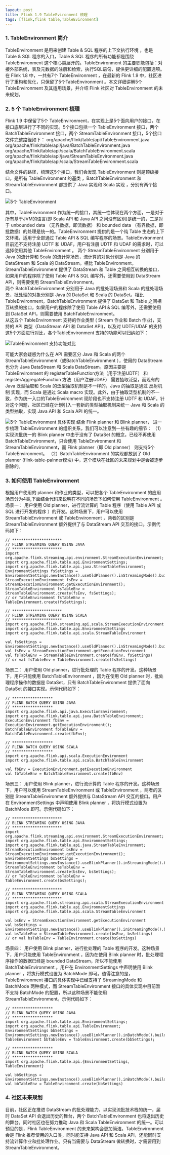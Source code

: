 ```yaml
---
layout: post
title: Flink 1.9 TableEvironment 梳理
tags: [flink,flink table,TableEvironment]
---
```


### 1. TableEnvironment 简介
     
TableEnvironment 是用来创建 Table & SQL 程序的上下文执行环境 ，也是 Table & SQL 程序的入口，Table & SQL 程序的所有功能都是围绕 TableEnvironment 这个核心类展开的。TableEnvironment 的主要职能包括：对接外部系统，表及元数据的注册和检索，执行SQL语句，提供更详细的配置选项。
在 Flink 1.8 中，一共有7个 TableEnvironment ，在最新的 Flink 1.9 中，社区进行了重构和优化，只保留了5个TableEnvironment 。本文详细讲解5个 TableEnvironment 及其适用场景，并介绍 Flink 社区对 TableEnvironment 的未来规划。

### 2. 5 个 TableEnvironment 梳理

Flink 1.9 中保留了5个 TableEnvironment，在实现上是5个面向用户的接口，在接口底层进行了不同的实现。5个接口包括一个 TableEnvironment 接口，两个 BatchTableEnvironment 接口，两个 StreamTableEnvironment 接口，5个接口文件完整路径如下：
org/apache/flink/table/api/TableEnvironment.java
org/apache/flink/table/api/java/BatchTableEnvironment.java
org/apache/flink/table/api/scala/BatchTableEnvironment.scala
org/apache/flink/table/api/java/StreamTableEnvironment.java
org/apache/flink/table/api/scala/StreamTableEnvironment.scala

结合文件的路径，梳理这5个接口，我们会发现 TableEnvironment 则是顶级接口，是所有 TableEnvironment 的基类 ，BatchTableEnvironment 和 StreamTableEnvironment 都提供了 Java 实现和 Scala 实现 ，分别有两个接口。

![5个 TableEnvironment](/img/5个TableEnvironment.png)


其中，TableEnvironment 作为统一的接口，其统一性体现在两个方面，一是对于所有基于JVM的语言(即 Scala API 和 Java API 之间没有区别)是统一的，二是对于 unbounded data （无界数据，即流数据） 和 bounded data （有界数据，即批数据）的处理是统一的。TableEnvironment 提供的是一个纯 Table 生态的上下文环境，适用于全部通过 Table API & SQL 编写程序的场景。TableEnvironment 目前还不支持注册 UDTF 和 UDAF，用户有注册 UDTF 和 UDAF 的需求时，可以选择使用其他 TableEnvironment 。
两个 StreamTableEnvironment 分别用于 Java 的流计算和 Scala 的流计算场景，流计算的对象分别是 Java 的 DataStream  和 Scala 的 DataStream。相比 TableEnvironment，StreamTableEnvironment 提供了 DataStream 和 Table 之间相互转换的接口，如果用户的程序除了使用 Table API & SQL 编写外，还需要使用到 DataStream API，则需要使用 StreamTableEnvironment。    
两个 BatchTableEnvironment 分别用于 Java 的批处理场景和 Scala 的批处理场景，批处理的对象分别是 Java 的 DataSet 和 Scala 的 DataSet。相比 TableEnvironment，BatchTableEnvironment 提供了 DataSet 和 Table 之间相互转换的接口，如果用户的程序除了使用 Table API & SQL 编写外，还需要使用到 DataSet API，则需要使用 BatchTableEnvironment。    
从这五个 TableEnvironment 支持的作业类型 ( Stream 作业和 Batch 作业)，支持的 API 类型（DataStream API 和 DataSet API)，以及对 UDTF/UDAF 的支持这5个方面进行对比，各个TableEnvironment 支持的功能可以归纳如下：


![TableEnvironment 支持功能对比](/img/TableEnvironment功能对比.png)

可能大家会疑惑为什么在 API 需要区分 Java 和 Scala 的两个 StreamTableEnvironment（或BatchTableEnvironment ），使用的 DataStream也分为 Java DataStream 和 Scala DataStream。原因主要是 TableEnvironment 的 registerTableFunction方法（用于注册UDTF） 和 registerAggregateFunction 方法（用户注册UDAF） 需要抽取泛型，而现有的 Java 泛型抽取和 Scala 的泛型抽取机制是不一样的，Java 的抽取是通过 反射机制 实现，而 Scala 是通过 Scala macro 实现。此外，由于抽取泛型机制的不一致，作为统一入口的TableEnvironment 现阶段也不支持注册 UDTF 和 UDAF。针对这个问题，社区已经在计划引入一套新的类型抽取机制来统一 Java 和 Scala 的类型抽取，实现 Java API 和 Scala API 的统一。 

![5个 TableEnvironment 具体实现](/img/TableEnvironment实现.png)
结合 Flink planner 和 Blink planner， 进一步梳理 TableEnvironment 的组织关系，我们可以注意到一些有趣的细节：
（1）实现流批统一的 Blink planner 中由于没有了 DataSet 的概念，已经不再使用 BatchTableEnvironment，只会使用 TableEnvironment 和 StreamTableEnvironment，而 Flink planner（即 Old planner） 则支持5个 TableEnvironment。
（2）BatchTableEnvironment 的实现都放到了 Old planner (flink-table-palnner模块) 中，这个模块在社区的未来规划中是会被逐步删除的。

### 3. 如何使用 TableEnvironment
根据用户使用的 planner 和作业的类型，可以把各个 TableEnvironment 的应用场景分为4类,下面结合代码来说明在不同的场景下如何使用 TableEnvironment 。
场景一：
用户使用 Old planner，进行流计算的 Table 程序（使用 Table API 或 SQL 进行开发的程序 ）的开发。这种场景下，用户可以使用 StreamTableEnvironment 或 TableEnvironment ，两者的区别是 StreamTableEnvironment 额外提供了与 DataStream API 交互的接口。示例代码如下：

```
// **********************
// FLINK STREAMING QUERY USING JAVA
// **********************
import org.apache.flink.streaming.api.environment.StreamExecutionEnvironment;
import org.apache.flink.table.api.EnvironmentSettings;
import org.apache.flink.table.api.java.StreamTableEnvironment;
EnvironmentSettings fsSettings = EnvironmentSettings.newInstance().useOldPlanner().inStreamingMode().build();
StreamExecutionEnvironment fsEnv = StreamExecutionEnvironment.getExecutionEnvironment();
StreamTableEnvironment fsTableEnv = StreamTableEnvironment.create(fsEnv, fsSettings);
// or TableEnvironment fsTableEnv = TableEnvironment.create(fsSettings);

// **********************
// FLINK STREAMING QUERY USING SCALA
// **********************
import org.apache.flink.streaming.api.scala.StreamExecutionEnvironment
import org.apache.flink.table.api.EnvironmentSettings
import org.apache.flink.table.api.scala.StreamTableEnvironment

val fsSettings = EnvironmentSettings.newInstance().useOldPlanner().inStreamingMode().build()
val fsEnv = StreamExecutionEnvironment.getExecutionEnvironment
val fsTableEnv = StreamTableEnvironment.create(fsEnv, fsSettings)
// or val fsTableEnv = TableEnvironment.create(fsSettings)
```

场景二：
用户使用 Old planner，进行批处理的 Table 程序的开发。这种场景下，用户只能使用 BatchTableEnvironment ，因为在使用 Old planner 时，批处理程序操作的数据是 DataSet，只有 BatchTableEnvironment 提供了面向DataSet 的接口实现。示例代码如下：

```
// ******************
// FLINK BATCH QUERY USING JAVA
// ******************
import org.apache.flink.api.java.ExecutionEnvironment;
import org.apache.flink.table.api.java.BatchTableEnvironment;
ExecutionEnvironment fbEnv = ExecutionEnvironment.getExecutionEnvironment();
BatchTableEnvironment fbTableEnv = BatchTableEnvironment.create(fbEnv);

// ******************
// FLINK BATCH QUERY USING SCALA
// ******************
import org.apache.flink.api.scala.ExecutionEnvironment
import org.apache.flink.table.api.scala.BatchTableEnvironment

val fbEnv = ExecutionEnvironment.getExecutionEnvironment
val fbTableEnv = BatchTableEnvironment.create(fbEnv)
```

场景三：
用户使用 Blink planner，进行流计算的 Table 程序的开发。这种场景下，用户可以使用 StreamTableEnvironment 或 TableEnvironment ，两者的区别是 StreamTableEnvironment 额外提供与 DataStream API 交互的接口。用户在 EnvironmentSettings 中声明使用 Blink planner ，将执行模式设置为 BatchMode 即可。示例代码如下：

``` 
// **********************
// BLINK STREAMING QUERY USING JAVA
// **********************
import org.apache.flink.streaming.api.environment.StreamExecutionEnvironment;
import org.apache.flink.table.api.EnvironmentSettings;
import org.apache.flink.table.api.java.StreamTableEnvironment;
StreamExecutionEnvironment bsEnv = StreamExecutionEnvironment.getExecutionEnvironment();
EnvironmentSettings bsSettings = EnvironmentSettings.newInstance().useBlinkPlanner().inStreamingMode().build();
StreamTableEnvironment bsTableEnv = StreamTableEnvironment.create(bsEnv, bsSettings);
// or TableEnvironment bsTableEnv = TableEnvironment.create(bsSettings);

// **********************
// BLINK STREAMING QUERY USING SCALA
// **********************
import org.apache.flink.streaming.api.scala.StreamExecutionEnvironment
import org.apache.flink.table.api.EnvironmentSettings
import org.apache.flink.table.api.scala.StreamTableEnvironment

val bsEnv = StreamExecutionEnvironment.getExecutionEnvironment
val bsSettings = EnvironmentSettings.newInstance().useBlinkPlanner().inStreamingMode().build()
val bsTableEnv = StreamTableEnvironment.create(bsEnv, bsSettings)
// or val bsTableEnv = TableEnvironment.create(bsSettings)
```

场景四：
用户使用 Blink planner，进行批处理的 Table 程序的开发。这种场景下，用户只能使用 TableEnvironment ，因为在使用 Blink planner 时，批处理程序操作的数据已经是 bounded DataStream，所以不能使用 BatchTableEnvironment 。用户在 EnvironmentSettings 中声明使用 Blink planner ，将执行模式设置为 BatchMode 即可。值得注意的是，TableEnvironment 接口的具体实现中已经支持了 StreamingMode
和 BatchMode 两种模式，而 StreamTableEnvironment 接口的具体实现中目前暂不支持 BatchMode 的配置，所以这种场景不能使用 StreamTableEnvironment。示例代码如下：

``` 
// ******************
// BLINK BATCH QUERY USING JAVA
// ******************
import org.apache.flink.table.api.EnvironmentSettings;
import org.apache.flink.table.api.TableEnvironment;
EnvironmentSettings bbSettings = EnvironmentSettings.newInstance().useBlinkPlanner().inBatchMode().build();
TableEnvironment bbTableEnv = TableEnvironment.create(bbSettings);

// ******************
// BLINK BATCH QUERY USING SCALA
// ******************
import org.apache.flink.table.api.{EnvironmentSettings, TableEnvironment}

val bbSettings = EnvironmentSettings.newInstance().useBlinkPlanner().inBatchMode().build()
val bbTableEnv = TableEnvironment.create(bbSettings)
```

### 4. 社区未来规划
目前，社区正在推进 DataStream 的批处理能力，以实现流批技术栈的统一，届时 DataSet API 会退出历史的舞台，两个 BatchTableEnvironment 也将退出历史的舞台。同时社区也在努力推动 Java 和 Scala TableEnvironment 的统一。可以预见的是，Flink TableEnvironment  的未来架构会更加简洁。TableEnvironment 会是 Flink 推荐使用的入口类，同时能支持 Java API 和 Scala API，还能同时支持流计算作业和批处理作业。只有当需要与 DataStream 做转换时，才需要用到 StreamTableEnvironment。


